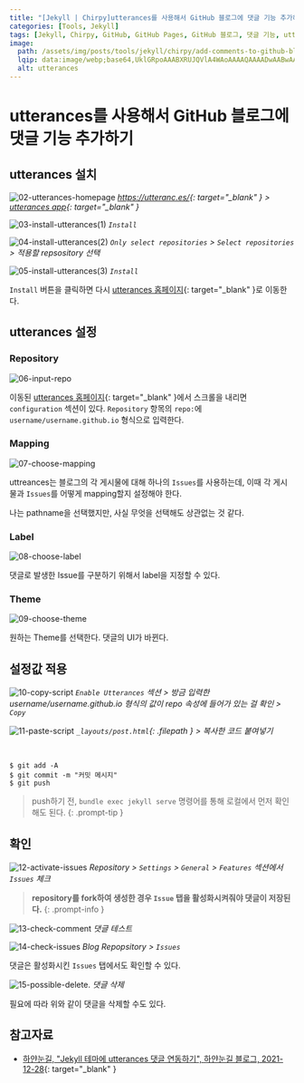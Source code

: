 ```yaml
---
title: "[Jekyll | Chirpy]utterances를 사용해서 GitHub 블로그에 댓글 기능 추가하기"
categories: [Tools, Jekyll]
tags: [Jekyll, Chirpy, GitHub, GitHub Pages, GitHub 블로그, 댓글 기능, utterances]
image:
  path: /assets/img/posts/tools/jekyll/chirpy/add-comments-to-github-blog-using-utterances/01-utterances-logo.jpg
  lqip: data:image/webp;base64,UklGRpoAAABXRUJQVlA4WAoAAAAQAAAADwAABwAAQUxQSDIAAAARL0AmbZurmr57yyIiqE8oiG0bejIYEQTgqiDA9vqnsUSI6H+oAERp2HZ65qP/VIAWAFZQOCBCAAAA8AEAnQEqEAAIAAVAfCWkAALp8sF8rgRgAP7o9FDvMCkMde9PK7euH5M1m6VWoDXf2FkP3BqV0ZYbO6NA/VFIAAAA
  alt: utterances
---
```


# utterances를 사용해서 GitHub 블로그에 댓글 기능 추가하기

## utterances 설치

![02-utterances-homepage](/assets/img/posts/tools/jekyll/chirpy/add-comments-to-github-blog-using-utterances/02-utterances-homepage.png)
*<https://utteranc.es/>{: target="_blank" } > [utterances app](https://github.com/apps/utterances){: target="_blank" }*

![03-install-utterances(1)](/assets/img/posts/tools/jekyll/chirpy/add-comments-to-github-blog-using-utterances/03-install-utterances(1).png)
*`Install`*

![04-install-utterances(2)](/assets/img/posts/tools/jekyll/chirpy/add-comments-to-github-blog-using-utterances/04-install-utterances(2).png)
*`Only select repositories` > `Select repositories` > 적용할 repsository 선택*

![05-install-utterances(3)](/assets/img/posts/tools/jekyll/chirpy/add-comments-to-github-blog-using-utterances/05-install-utterances(3).png)
*`Install`*

`Install` 버튼을 클릭하면 다시 [utterances 홈페이지](https://utteranc.es/){: target="_blank" }로 이동한다.

## utterances 설정

### Repository

![06-input-repo](/assets/img/posts/tools/jekyll/chirpy/add-comments-to-github-blog-using-utterances/06-input-repo.png)

이동된 [utterances 홈페이지](https://utteranc.es/){: target="_blank" }에서 스크롤을 내리면 `configuration` 섹션이 있다. `Repository` 항목의 `repo:`에 `username/username.github.io` 형식으로 입력한다.

### Mapping

![07-choose-mapping](/assets/img/posts/tools/jekyll/chirpy/add-comments-to-github-blog-using-utterances/07-choose-mapping.png)

uttreances는 블로그의 각 게시물에 대해 하나의 `Issues`를 사용하는데, 이때 각 게시물과 `Issues`를 어떻게 mapping할지 설정해야 한다.

나는 pathname을 선택했지만, 사실 무엇을 선택해도 상관없는 것 같다.

### Label

![08-choose-label](/assets/img/posts/tools/jekyll/chirpy/add-comments-to-github-blog-using-utterances/08-choose-label.png)

댓글로 발생한 Issue를 구분하기 위해서 label을 지정할 수 있다.

### Theme

![09-choose-theme](/assets/img/posts/tools/jekyll/chirpy/add-comments-to-github-blog-using-utterances/09-choose-theme.png)

원하는 Theme를 선택한다. 댓글의 UI가 바뀐다.

## 설정값 적용

![10-copy-script](/assets/img/posts/tools/jekyll/chirpy/add-comments-to-github-blog-using-utterances/10-copy-script.png)
*`Enable Utterances` 섹션 > 방금 입력한 username/username.github.io 형식의 값이 repo 속성에 들어가 있는 걸 확인 > `Copy`*

![11-paste-script](/assets/img/posts/tools/jekyll/chirpy/add-comments-to-github-blog-using-utterances/11-paste-script.png)
*`_layouts/post.html`{: .filepath } > 복사한 코드 붙여넣기*

<br>

```console
$ git add -A
$ git commit -m "커밋 메시지"
$ git push
```

> push하기 전, `bundle exec jekyll serve` 명령어를 통해 로컬에서 먼저 확인해도 된다.
{: .prompt-tip }

## 확인

![12-activate-issues](/assets/img/posts/tools/jekyll/chirpy/add-comments-to-github-blog-using-utterances/12-activate-issues.png)
*Repository > `Settings` > `General` > `Features` 섹션에서 `Issues` 체크*

> **repository를 fork하여 생성한 경우 `Issue` 탭을 활성화시켜줘야 댓글이 저장된다.**
{: .prompt-info }

![13-check-comment](/assets/img/posts/tools/jekyll/chirpy/add-comments-to-github-blog-using-utterances/13-check-comment.png)
*댓글 테스트*

![14-check-issues](/assets/img/posts/tools/jekyll/chirpy/add-comments-to-github-blog-using-utterances/14-check-issues.png)
*Blog Repopsitory > `Issues`*

댓글은 활성화시킨 `Issues` 탭에서도 확인할 수 있다.

![15-possible-delete.](/assets/img/posts/tools/jekyll/chirpy/add-comments-to-github-blog-using-utterances/15-possible-delete.png)
*댓글 삭제*

필요에 따라 위와 같이 댓글을 삭제할 수도 있다.

## 참고자료

- [하얀눈길, "Jekyll 테마에 utterances 댓글 연동하기", 하얀눈길 블로그, 2021-12-28](https://www.irgroup.org/posts/utternace-comments-system/){: target="_blank" }